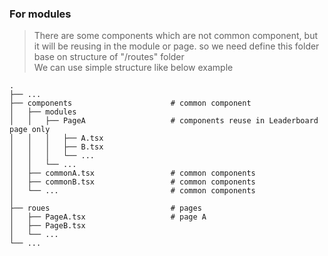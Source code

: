 ### For modules

> There are some components which are not common component, but it will be reusing in the module or page. so we need define this folder base on structure of "/routes" folder
> <br/> We can use simple structure like below example

```
.
├── ...
├── components                      # common component
│   ├── modules
│   │   ├── PageA                   # components reuse in Leaderboard page only
│   │   │   ├── A.tsx
│   │   │   ├── B.tsx
│   │   │   └── ...
│   │   └── ...
│   ├── commonA.tsx                 # common components
│   ├── commonB.tsx                 # common components
│   └── ...                         # common components
│
├── roues                           # pages
│   ├── PageA.tsx                   # page A
│   ├── PageB.tsx
│   └── ...
└── ...
```
